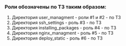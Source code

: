 ### Роли обозначены по ТЗ таким образом:
1. Директория user_managment - роли #1 и #2 - по ТЗ
2. Директория ssh_settings - роль #3 - по ТЗ
3. Директория installing_packages - роль #4 - по ТЗ
4. Директория nginx_managment - роль #5 - по ТЗ
5. Директория deploy_static - роль #6 - по ТЗ
